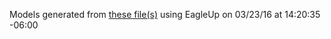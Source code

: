 Models generated from [these file(s)](https://raw.github.com/sparkfun/Photon_Wearable_Shield/cf17254ba178a55f8e014fe8b35f16d96fad5fcf/Hardware/SparkFun_Photon_Wearable_Shield.brd) using EagleUp on 03/23/16 at 14:20:35 -06:00
